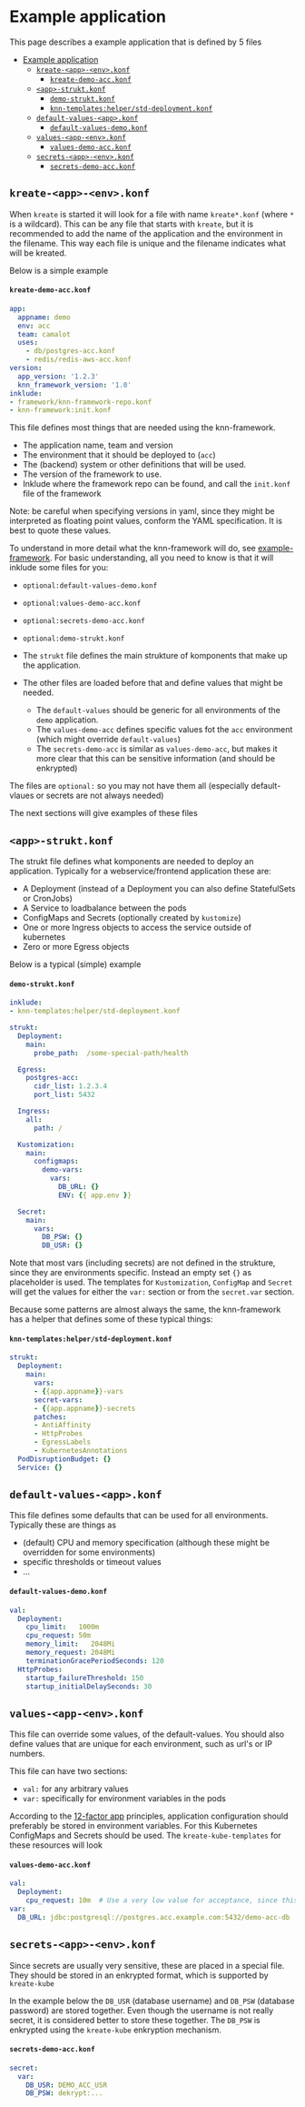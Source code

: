# Example application

This page describes a example application that is defined by 5 files
- [Example application](#example-application)
  - [`kreate-<app>-<env>.konf`](#kreate-app-envkonf)
      - [`kreate-demo-acc.konf`](#kreate-demo-acckonf)
  - [`<app>-strukt.konf`](#app-struktkonf)
      - [`demo-strukt.konf`](#demo-struktkonf)
      - [`knn-templates:helper/std-deployment.konf`](#knn-templateshelperstd-deploymentkonf)
  - [`default-values-<app>.konf`](#default-values-appkonf)
      - [`default-values-demo.konf`](#default-values-demokonf)
  - [`values-<app-<env>.konf`](#values-app-envkonf)
      - [`values-demo-acc.konf`](#values-demo-acckonf)
  - [`secrets-<app>-<env>.konf`](#secrets-app-envkonf)
      - [`secrets-demo-acc.konf`](#secrets-demo-acckonf)


## `kreate-<app>-<env>.konf`
When `kreate` is started it will look for a file with name `kreate*.konf` (where `*` is a wildcard).
This can be any file that starts with `kreate`, but it is recommended to add the name of
the application and the environment in the filename.
This way each file is unique and the filename indicates what will be kreated.

Below is a simple example

#### `kreate-demo-acc.konf`
```yaml
app:
  appname: demo
  env: acc
  team: camalot
  uses:
    - db/postgres-acc.konf
    - redis/redis-aws-acc.konf
version:
  app_version: '1.2.3'
  knn_framework_version: '1.0'
inklude:
- framework/knn-framework-repo.konf
- knn-framework:init.konf
```
This file defines most things that are needed using the knn-framework.
- The application name, team and version
- The environment that it should be deployed to (`acc`)
- The (backend) system or other definitions that will be used.
- The version of the framework to use.
- Inklude where the framework repo can be found, and call the `init.konf` file of the framework

Note: be careful when specifying versions in yaml, since they might be interpreted as
floating point values, conform the YAML specification.
It is best to quote these values.


To understand in more detail what the knn-framework will do, see [example-framework](./example-framework.md).
For basic understanding, all you need to know is that it will inklude some files for you:
- `optional:default-values-demo.konf`
- `optional:values-demo-acc.konf`
- `optional:secrets-demo-acc.konf`
- `optional:demo-strukt.konf`

- The `strukt` file defines the main strukture of komponents that make up the application.
- The other files are loaded before that and define values that might be needed.
  - The `default-values` should be generic for all environments of the `demo` application.
  - The `values-demo-acc` defines specific values fot the `acc` environment (which might override `default-values`)
  - The `secrets-demo-acc` is similar as `values-demo-acc`, but makes it more clear that this can be sensitive information (and should be enkrypted)

The files are `optional:` so you may not have them all (especially default-vlaues or secrets are not always needed)

The next sections will give examples of these files

## `<app>-strukt.konf`
The strukt file defines what komponents are needed to deploy an application.
Typically for a webservice/frontend application these are:
- A Deployment (instead of a Deployment you can also define StatefulSets or CronJobs)
- A Service to loadbalance between the pods
- ConfigMaps and Secrets (optionally created by `kustomize`)
- One or more Ingress objects to access the service outside of kubernetes
- Zero or more Egress objects

Below is a typical (simple) example
#### `demo-strukt.konf`
```yaml
inklude:
- knn-templates:helper/std-deployment.konf

strukt:
  Deployment:
    main:
      probe_path:  /some-special-path/health

  Egress:
    postgres-acc:
      cidr_list: 1.2.3.4
      port_list: 5432

  Ingress:
    all:
      path: /

  Kustomization:
    main:
      configmaps:
        demo-vars:
          vars:
            DB_URL: {}
            ENV: {{ app.env }}

  Secret:
    main:
      vars:
        DB_PSW: {}
        DB_USR: {}
```
Note that most vars (including secrets) are not defined in the strukture, since they are environments specific.
Instead an empty set `{}` as placeholder is used.
The templates for `Kustomization`, `ConfigMap` and `Secret` will get the values for either
the `var:` section or from the `secret.var` section.

Because some patterns are almost always the same, the knn-framework has a
helper that defines some of these typical things:

#### `knn-templates:helper/std-deployment.konf`
```yaml
strukt:
  Deployment:
    main:
      vars:
      - {{app.appname}}-vars
      secret-vars:
      - {{app.appname}}-secrets
      patches:
      - AntiAffinity
      - HttpProbes
      - EgressLabels
      - KubernetesAnnotations
  PodDisruptionBudget: {}
  Service: {}
```

## `default-values-<app>.konf`
This file defines some defaults that can be used for all environments.
Typically these are things as
- (default) CPU and memory specification (although these might be overridden for some environments)
- specific thresholds or timeout values
- ...

#### `default-values-demo.konf`
```yaml
val:
  Deployment:
    cpu_limit:   1000m
    cpu_request: 50m
    memory_limit:   2048Mi
    memory_request: 2048Mi
    terminationGracePeriodSeconds: 120
  HttpProbes:
    startup_failureThreshold: 150
    startup_initialDelaySeconds: 30
```

## `values-<app-<env>.konf`
This file can override some values, of the default-values.
You should also define values that are unique for each environment, such as url's or IP numbers.

This file can have two sections:
- `val:`  for any arbitrary values
- `var:`  specifically for environment variables in the pods

According to the [12-factor app](https://12factor.net/config) principles, application
configuration should preferably be stored in environment variables.
For this Kubernetes ConfigMaps and Secrets should be used.
The `kreate-kube-templates` for these resources will look


#### `values-demo-acc.konf`
```yaml
val:
  Deployment:
    cpu_request: 10m  # Use a very low value for acceptance, since this is barely used
var:
  DB_URL: jdbc:postgresql://postgres.acc.example.com:5432/demo-acc-db
```

## `secrets-<app>-<env>.konf`
Since secrets are usually very sensitive, these are placed in a special file.
They should be stored in an enkrypted format, which is supported by `kreate-kube`

In the example below the `DB_USR` (database username) and `DB_PSW` (database password)
are stored together.
Even though the username is not really secret, it is considered better to store these together.
The `DB_PSW` is enkrypted using the `kreate-kube` enkryption mechanism.

#### `secrets-demo-acc.konf`
```yaml
secret:
  var:
    DB_USR: DEMO_ACC_USR
    DB_PSW: dekrypt:...
```
